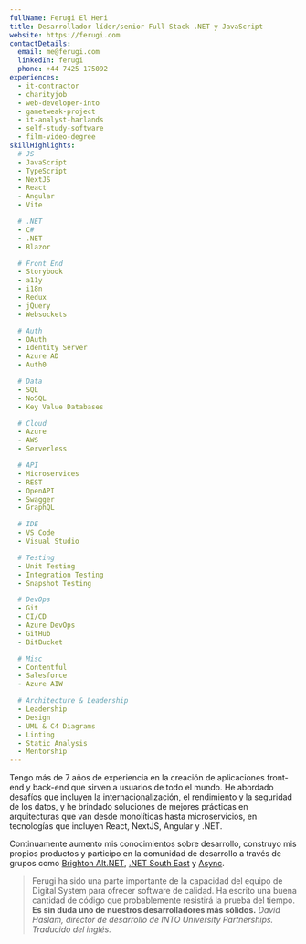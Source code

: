 ```yaml
---
fullName: Ferugi El Heri
title: Desarrollador líder/senior Full Stack .NET y JavaScript
website: https://ferugi.com
contactDetails:
  email: me@ferugi.com
  linkedIn: ferugi
  phone: +44 7425 175092
experiences:
  - it-contractor
  - charityjob
  - web-developer-into
  - gametweak-project
  - it-analyst-harlands
  - self-study-software
  - film-video-degree
skillHighlights:
  # JS
  - JavaScript
  - TypeScript
  - NextJS
  - React
  - Angular
  - Vite

  # .NET
  - C#
  - .NET
  - Blazor

  # Front End
  - Storybook
  - a11y
  - i18n
  - Redux
  - jQuery
  - Websockets

  # Auth
  - OAuth
  - Identity Server
  - Azure AD
  - Auth0

  # Data
  - SQL
  - NoSQL
  - Key Value Databases

  # Cloud
  - Azure
  - AWS
  - Serverless

  # API
  - Microservices
  - REST
  - OpenAPI
  - Swagger
  - GraphQL

  # IDE
  - VS Code
  - Visual Studio

  # Testing
  - Unit Testing
  - Integration Testing
  - Snapshot Testing

  # DevOps
  - Git
  - CI/CD
  - Azure DevOps
  - GitHub
  - BitBucket

  # Misc
  - Contentful
  - Salesforce
  - Azure AIW

  # Architecture & Leadership
  - Leadership
  - Design
  - UML & C4 Diagrams
  - Linting
  - Static Analysis
  - Mentorship
---
```


Tengo más de 7 años de experiencia en la creación de aplicaciones front-end y back-end que sirven a usuarios de todo el mundo.
He abordado desafíos que incluyen la internacionalización, el rendimiento y la seguridad de los datos, y he brindado soluciones de mejores prácticas en arquitecturas que van desde monolíticas hasta microservicios, en tecnologías que incluyen React, NextJS, Angular y .NET.

Continuamente aumento mis conocimientos sobre desarrollo, construyo mis propios productos y participo en la comunidad de desarrollo a través de grupos como [Brighton Alt.NET](http://brightonalt.net/), [.NET South East](http://www.dotnetsoutheast.co.uk/) y [Async](https://asyncjs.com/).

> Ferugi ha sido una parte importante de la capacidad del equipo de Digital System para ofrecer software de calidad. Ha escrito una buena cantidad de código que probablemente resistirá la prueba del tiempo.<br /> **Es sin duda uno de nuestros desarrolladores más sólidos.**
> <cite>David Haslam, director de desarrollo de INTO University Partnerships. Traducido del inglés.</cite>
